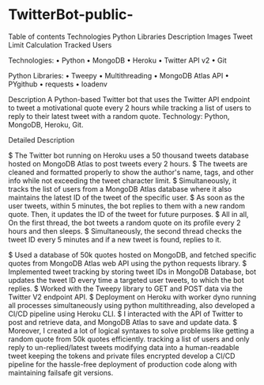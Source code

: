# TwitterBot-public-


Table of contents
Technologies
Python Libraries
Description
Images
Tweet Limit Calculation
Tracked Users

Technologies:
• Python • MongoDB • Heroku • Twitter API v2 • Git

Python Libraries:
• Tweepy • Multithreading • MongoDB Atlas API • PYgithub • requests • loadenv 

Description
A Python-based Twitter bot that uses the Twitter API endpoint to tweet a motivational quote every 2 hours while tracking a list of users to reply to their latest tweet with a random quote.
Technology: Python, MongoDB, Heroku, Git.

Detailed Description

$ The Twitter bot running on Heroku uses a 50 thousand tweets database hosted on MongoDB Atlas to post tweets every 2 hours.
$ The tweets are cleaned and formatted properly to show the author's name, tags, and other info while not exceeding the tweet character limit.
$ Simultaneously, it tracks the list of users from a MongoDB Atlas database where it also maintains the latest ID of the tweet of the specific user.
$ As soon as the user tweets, within 5 minutes, the bot replies to them with a new random quote. Then, it updates the ID of the tweet for future purposes.
$ All in all, On the first thread, the bot tweets a random quote on its profile every 2 hours and then sleeps.
$ Simultaneously, the second thread checks the tweet ID every 5 minutes and if a new tweet is found, replies to it.


$ Used a database of 50k quotes hosted on MongoDB, and fetched specific quotes from MongoDB Atlas web API using the python requests library.
$ Implemented tweet tracking by storing tweet IDs in MongoDB Database, bot updates the tweet ID every time a targeted user tweets, to which the bot replies.
$ Worked with the Tweepy library to GET and POST data via the Twitter V2 endpoint API.
$ Deployment on Heroku with worker dyno running all processes simultaneously using python multithreading, also developed a CI/CD pipeline using Heroku CLI.
$ I interacted with the API of Twitter to post and retrieve data, and MongoDB Atlas to save and update data.
$ Moreover, I created a lot of logical syntaxes to solve problems like
getting a random quote from 50k quotes efficiently.
tracking a list of users and only reply to un-replied/latest tweets
modifying data into a human-readable tweet
keeping the tokens and private files encrypted
develop a CI/CD pipeline for the hassle-free deployment of production code
along with maintaining failsafe git versions.
